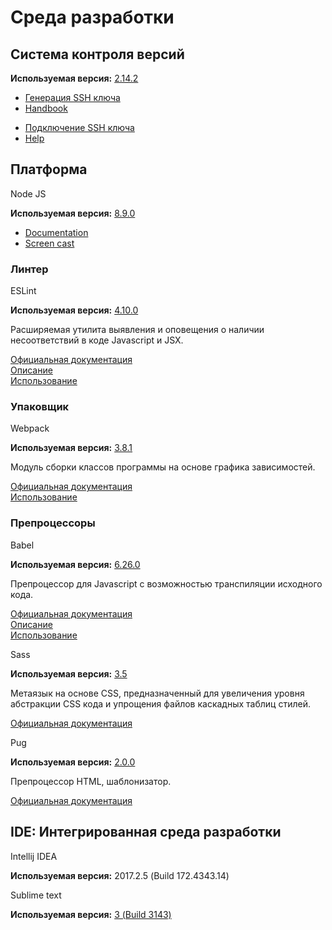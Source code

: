 # Среда разработки

## Система контроля версий
<div class="column-block">
<div class="half"> 
<div class="logo-block">
<div class="logo-icon medium git"></div>
</div>
<p><b>Используемая версия:</b> <a target="_blank" href="https://raw.githubusercontent.com/git/git/master/Documentation/RelNotes/2.14.2.txt" />2.14.2</a></p>
<ul>
<li><a href="https://help.github.com/articles/generating-a-new-ssh-key-and-adding-it-to-the-ssh-agent/" target="_blank">Генерация SSH ключа</a></li>
<li><a href="https://githowto.com/uk" target="_blank">Handbook</a></li>
</ul>
</div>
<div class="half"> 
<div class="logo-block">
<div class="logo-icon medium github"></div>
</div>
<ul>
<li><a href="https://help.github.com/articles/adding-a-new-ssh-key-to-your-github-account/" target="_blank">Подключение SSH ключа</a></li>
<li><a href="https://help.github.com/" target="_blank">Help</a></li>
</ul>
</div>
</div>



## Платформа

<div class="logo-block">
<div class="logo-icon medium node"></div>
<p>Node JS</p>
</div>
<p><b>Используемая версия:</b> <a target="_blank" href="https://github.com/nodejs/node/blob/master/doc/changelogs/CHANGELOG_V8.md#8.9.0" />8.9.0</a></p>
<ul>
<li><a target="_blank" href="https://nodejs.org/dist/latest-v8.x/docs/api/">Documentation</a></li>
<li><a target="_blank" href="https://learn.javascript.ru/screencast/nodejs">Screen cast</a></li>
</ul>
<div class="column-block">
<div class="half"> 
<h3>Линтер</h3>
<div class="logo-block">
<div class="logo-icon medium eslint"></div>
<p>ESLint</p>
</div>
<p><b>Используемая версия:</b> <a target="_blank" href="https://eslint.org/blog/2017/10/eslint-v4.10.0-released" />4.10.0</a></p>
<p>Расширяемая утилита выявления и оповещения о наличии несоответствий в коде Javascript и JSX.</p>
<p><a target="_blank" href="https://eslint.org/">Официальная документация</a>
<br /><a href="/environment/eslint">Описание</a>
<br /><a href="/tools/eslint">Использование</a></p>
<h3>Упаковщик</h3>
<div class="logo-block">
<div class="logo-icon medium webpack"></div>
<p>Webpack</p>
</div>
<p><b>Используемая версия:</b> <a target="_blank" href="https://github.com/webpack/webpack/releases/tag/v3.8.1" />3.8.1</a></p>
<p>Модуль сборки классов программы на основе графика зависимостей.</p>
<p><a target="_blank" href="https://webpack.js.org/">Официальная документация</a>
<br /><a href="/tools/webpack">Использование</a></p>
</div>
<div class="half"> 
<h3>Препроцессоры</h3>
<div class="logo-block">
<div class="logo-icon medium babel"></div>
<p>Babel</p>
</div>
<p><b>Используемая версия:</b> <a target="_blank" href="https://github.com/babel/babel/releases/tag/v6.26.0" />6.26.0</a></p>
<p>Препроцессор для Javascript с возможностью транспиляции исходного кода.</p>
<p><a target="_blank" href="https://babeljs.io/">Официальная документация</a>
<br /><a href="/environment/babel">Описание</a>
<br /><a href="/tools/babel">Использование</a></p>
<div class="logo-block">
<div class="logo-icon medium sass"></div>
<p>Sass</p>
</div>
<p><b>Используемая версия:</b> <a target="_blank" href="http://sass.logdown.com/posts/2026639-sass-35-is-released" />3.5</a></p>
<p>Метаязык на основе CSS, предназначенный для увеличения уровня абстракции CSS кода и упрощения файлов каскадных таблиц стилей.</p>
<p><a target="_blank" href="http://sass-lang.com/documentation/">Официальная документация</a></p>
<div class="logo-block">
<div class="logo-icon medium pug"></div>
<p>Pug</p>
</div>
<p><b>Используемая версия:</b> <a target="_blank" href="https://github.com/pugjs/pug/releases/tag/pug%402.0.0-rc.4" />2.0.0</a></p>
<p>Препроцессор HTML, шаблонизатор.</p>
<p><a target="_blank" href="https://pugjs.org/api/getting-started.html">Официальная документация</a></p>
</div>
</div>


## IDE: Интегрированная среда разработки

<div class="column-block">
<div class="half"> 
<div class="logo-block">
<div class="logo-icon medium intellij-idea"></div>
<p>Intellij IDEA</p>
</div>
<p><b>Используемая версия:</b> 2017.2.5 (Build 172.4343.14)</p>
</div>
<div class="half"> 
<div class="logo-block">
<div class="logo-icon medium sublime-text"></div>
<p>Sublime text</p>
</div>
<p><b>Используемая версия:</b> <a target="_blank" href="https://www.sublimetext.com/3" />3 (Build 3143)</a></p>
</div>
</div>
